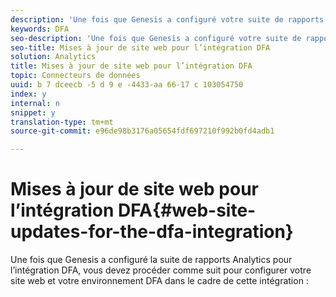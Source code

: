 ```yaml
---
description: 'Une fois que Genesis a configuré votre suite de rapports Analytics pour l''intégration DFA, vous devez procéder comme suit pour configurer votre environnement Web et DFA pour la prise en charge de l''intégration '
keywords: DFA
seo-description: 'Une fois que Genesis a configuré votre suite de rapports Analytics pour l''intégration DFA, vous devez procéder comme suit pour configurer votre environnement Web et DFA pour la prise en charge de l''intégration '
seo-title: Mises à jour de site web pour l’intégration DFA
solution: Analytics
title: Mises à jour de site web pour l’intégration DFA
topic: Connecteurs de données
uuid: b 7 dceecb -5 d 9 e -4433-aa 66-17 c 103054750
index: y
internal: n
snippet: y
translation-type: tm+mt
source-git-commit: e96de98b3176a05654fdf697210f992b0fd4adb1

---
```



# Mises à jour de site web pour l’intégration DFA{#web-site-updates-for-the-dfa-integration}

Une fois que Genesis a configuré la suite de rapports Analytics pour l’intégration DFA, vous devez procéder comme suit pour configurer votre site web et votre environnement DFA dans le cadre de cette intégration :

